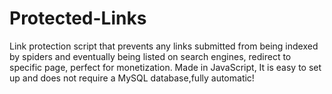 # Protected-Links
  Link protection script that prevents any links submitted from being indexed by spiders and eventually being listed on search engines, redirect to  specific page, perfect for monetization. Made in JavaScript, It is easy to set up and does not require a MySQL database,fully automatic!
